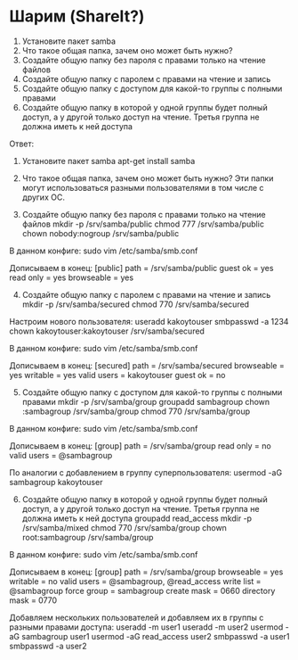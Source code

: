 # Шарим (ShareIt?)

1. Установите пакет samba
2. Что такое общая папка, зачем оно может быть нужно?
3. Создайте общую папку без пароля с правами только на чтение файлов
4. Создайте общую папку с паролем с правами на чтение и запись
5. Создайте общую папку с доступом для какой-то группы с полными правами
6. Создайте общую папку в которой у одной группы будет полный доступ, а у другой только доступ на чтение.
Третья группа не должна иметь к ней доступа

Ответ:

1. Установите пакет samba
apt-get install samba

2. Что такое общая папка, зачем оно может быть нужно?
Эти папки могут использоваться разными пользователями в том числе с других ОС.

3. Создайте общую папку без пароля с правами только на чтение файлов
mkdir -p /srv/samba/public
chmod 777 /srv/samba/public
chown nobody:nogroup /srv/samba/public

В данном конфиге:
sudo vim /etc/samba/smb.conf

Дописываем в конец:
[public]
   path = /srv/samba/public
   guest ok = yes
   read only = yes
   browseable = yes

4. Создайте общую папку с паролем с правами на чтение и запись
mkdir -p /srv/samba/secured
chmod 770 /srv/samba/secured

Настроим нового пользователя:
useradd kakoytouser
smbpasswd -a 1234
chown kakoytouser:kakoytouser /srv/samba/secured

В данном конфиге:
sudo vim /etc/samba/smb.conf

Дописываем в конец:
[secured]
path = /srv/samba/secured
browseable = yes
writable = yes
valid users = kakoytouser
guest ok = no

5. Создайте общую папку с доступом для какой-то группы с полными правами
mkdir -p /srv/samba/group
groupadd sambagroup
chown :sambagroup /srv/samba/group
chmod 770 /srv/samba/group

В данном конфиге:
sudo vim /etc/samba/smb.conf

Дописываем в конец:
[group]
path = /srv/samba/group
read only = no
valid users = @sambagroup

По аналогии с добавлением в группу суперпользователя:
usermod -aG sambagroup kakoytouser

6. Создайте общую папку в которой у одной группы будет полный доступ, а у другой только доступ на чтение.
Третья группа не должна иметь к ней доступа
groupadd read_access
mkdir -p /srv/samba/mixed
chmod 770 /srv/samba/group
chown root:sambagroup /srv/samba/group

В данном конфиге:
sudo vim /etc/samba/smb.conf

Дописываем в конец:
[group]
path = /srv/samba/group
browseable = yes
writable = no
valid users = @sambagroup, @read_access
write list = @sambagroup
force group = sambagroup
create mask = 0660
directory mask = 0770

Добавляем нескольких пользователей и добавляем их в группы с разными правами доступа:
useradd -m user1
useradd -m user2
usermod -aG sambagroup user1
usermod -aG read_access user2
smbpasswd -a user1
smbpasswd -a user2
